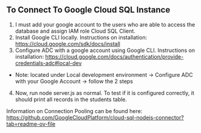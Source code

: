 ## To Connect To Google Cloud SQL Instance
1. I must add your google account to the users who are able to access the database and assign IAM role Cloud SQL Client. 
2. Install Google CLI locally. Instructions on installation: https://cloud.google.com/sdk/docs/install
3. Configure ADC with a google account using Google CLI. Instructions on installation: https://cloud.google.com/docs/authentication/provide-credentials-adc#local-dev
- Note: located under Local development environment -> Configure ADC with your Google Account -> follow the 2 steps
4. Now, run node server.js as normal. To test if it is configured correctly, it should print all records in the students table.

Information on Connection Pooling can be found here: https://github.com/GoogleCloudPlatform/cloud-sql-nodejs-connector?tab=readme-ov-file
